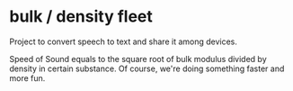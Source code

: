 bulk / density  fleet
=================

Project to convert speech to text and share it among devices.

Speed of Sound equals to the square root of bulk modulus divided by density in certain substance. Of course, we're doing something faster and more fun.

